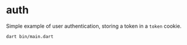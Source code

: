 # auth
Simple example of user authentication, storing a token in a `token` cookie.

```bash
dart bin/main.dart
```
